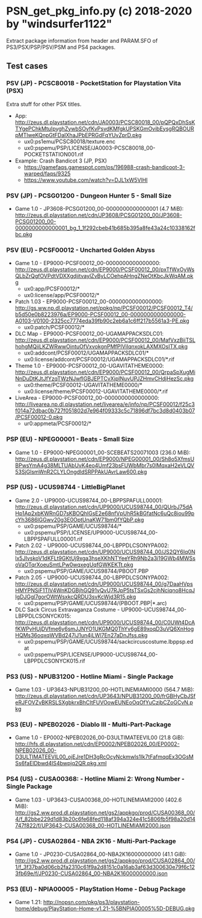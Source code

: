 # PSN_get_pkg_info.py (c) 2018-2020 by "windsurfer1122"
Extract package information from header and PARAM.SFO of PS3/PSX/PSP/PSV/PSM and PS4 packages.

## Test cases
### PSV (JP) - PCSC80018 - PocketStation for Playstation Vita (PSX)
Extra stuff for other PSX titles.
* App: http://zeus.dl.playstation.net/cdn/JA0003/PCSC80018_00/pQPQxDhSsKTYgePChkMtuIpyghZywbSOvfKvPsvdKMfgkUPSKGmOvibEysgRQBOURpMTlweKQnpGtFDaIXhaJPbEPRGdFqYUvZprD.pkg
  * ux0:ps1emu/PCSC80018/texture.enc
  * ux0:pspemu/PSP/LICENSE/JA0003-PCSC80018_00-POCKETSTATION001.rif
* Example: Crash Bandicot 3 (JP, PSX)
  * https://gamefaqs.gamespot.com/ps/196988-crash-bandicoot-3-warped/faqs/9325
  * https://www.youtube.com/watch?v=DJL1xW5VlHI

### PSV (JP) - PCSG01200 - Dungeon Hunter 5 - Small Size
* Game 1.0 - JP3608-PCSG01200_00-0000000000000001 (4.7 MiB): http://zeus.dl.playstation.net/cdn/JP3608/PCSG01200_00/JP3608-PCSG01200_00-0000000000000001_bg_1_1f292cbeb41b685b395a8fe43a24c10338162fbc.pkg

### PSV (EU) - PCSF00012 - Uncharted Golden Abyss
* Game 1.0 - EP9000-PCSF00012_00-0000000000000000: http://zeus.dl.playstation.net/cdn/EP9000/PCSF00012_00/pxTfWxOyWsQLbZrQgfOVPdtVDXXgdjitvaylZvByLCOehpAHngZNeOtKbcJkWqAM.pkg
  * ux0:app/PCSF00012/*
  * ux0:license/app/PCSF00012/*
* Patch 1.03 - EP9000-PCSF00012_00-0000000000000000:
http://gs.ww.np.dl.playstation.net/ppkg/np/PCSF00012/PCSF00012_T4/b5d50e0b8223976a/EP9000-PCSF00012_00-0000000000000000-A0103-V0100-2325cc7774eda39fb90c2eb6a1c6ff217b5561a3-PE.pkg
  * ux0:patch/PCSF00012/*
* DLC Map - EP9000-PCSF00012_00-UGAMAPPACKSDLC01: http://zeus.dl.playstation.net/cdn/EP9000/PCSF00012_00/MafVxzBiiTSLhohgMQiiLKZWRwwOintuOfVxvokgnPMfPIViIqnxokLAXMXOsITX.pkg
  * ux0:addcont/PCSF00012/UGAMAPPACKSDLC01/*
  * ux0:license/addcont/PCSF00012/UGAMAPPACKSDLC01/*.rif
* Theme 1.0 - EP9000-PCSF00012_00-UGAVITATHEME0000: http://zeus.dl.playstation.net/cdn/EP9000/PCSF00012_00/QrpaSpXugMiNnDuDtKJtJfYzqTWzNJwfIGBJEPTCvXjpINuvUPJZHmvCHdjHezSc.pkg
  * ux0:theme/PCSF00012-UGAVITATHEME0000/*
  * ux0:license/theme/PCSF00012-UGAVITATHEME0000/*.rif
* LiveArea - EP9000-PCSF00012_00-0000000000000000: http://livearea.np.dl.playstation.net/livearea/e/info/np/PCSF00012/f25c3f014a72dbac0b727f051802d7e964f09333c5c71896df7bc3d8d0403b07/PCSF00012-0.pkg
  * ur0:appmeta/PCSF00012/*

### PSP (EU) - NPEG00001 - Beats - Small Size
* Game 1.0 - EP9000-NPEG00001_00-SCEBEATS20071003 (236.0 MiB): http://zeus.dl.playstation.net/cdn/EP9000/NPEG00001_00/Sh8o5XfmsUBPwsYmA4g38MLTUAbUvK4eo4Umf23bsFUWbMbr7s0lMqxaH2eVLQV53SjGlsmWnR2CLYLOngdldSRPPAkUAvrLaw600.pkg

### PSP (US) - UCUS98744 - LittleBigPlanet
* Game 2.0 - UP9000-UCUS98744_00-LBPPSPAFULL00001: http://zeus.dl.playstation.net/cdn/UP9000/UCUS98744_00/QUrbJ75dAHp1Ap2xbKWRnGD7sKBOQhIGsE2e68nfVpUhR5kBGfatNc6uQc8iou99pcYh3686lGGwv20g3E0OptUnaKW71bm0fYQbP.pkg
  * ux0:pspemu/PSP/GAME/UCUS98744/*
  * ux0:pspemu/PSP/LICENSE/UP9000-UCUS98744_00-LBPPSPAFULL00001.rif
* Patch 2.02 - UP9000-UCUS98744_00-LBPPDLCSONYPA002:
http://zeus.dl.playstation.net/cdn/UP9000/UCUS98744_00/JS2QY6Iq0Nlx5JIvskoV1dKFLt9GKtUj9xga3hseXKhNTYeeYRh9Nb2a3i19GWb4MWSsoVaOTqrXoeuSmtLPw0wqxegUqfGWKEKTt.pkg
  * ux0:pspemu/PSP/GAME/UCUS98744/PBOOT.PBP
* Patch 2.05 - UP9000-UCUS98744_00-LBPPDLCSONYPA002: http://zeus.dl.playstation.net/cdn/UP9000/UCUS98744_00/g7DaaHVpsHMYPNSiF1TlV4WnKDGBjhGQ91vQvU7RJpP5tsTSxGs2cjhNciqno8HcqJIgDJGgl7gorOWtWsxkcQRDU3svKcWjd3R15.pkg
  * ux0:pspemu/PSP/GAME/UCUS98744/(PBOOT.PBP|*.arc)
* DLC Sack Circus Extravaganza Costume - UP9000-UCUS98744_00-LBPPDLCSONYCK015: http://zeus.dl.playstation.net/cdn/UP9000/UCUS98744_00/C0UWt4DcAfKWPvHUjDVfme6y6smJJNYO1UKGMQ0ThYv6gE89xoqD3uVQ6XnHogHQMs36oqxqWVBd247iJ1un4jLWl7En27aDnJfss.pkg
  * ux0:pspemu/PSP/GAME/UCUS98744/sackcircuscostume.lbppsp.edat
  * ux0:pspemu/PSP/LICENSE/UP9000-UCUS98744_00-LBPPDLCSONYCK015.rif

### PS3 (US) - NPUB31200 - Hotline Miami - Single Package
* Game 1.03 - UP3643-NPUB31200_00-HOTLINEMIAMI0000 (564.7 MiB): http://zeus.dl.playstation.net/cdn/UP3643/NPUB31200_00/frGBHyCbJSfeRJFOVZvBKRSLSXgbkrxBhCItFUVOowEUNEoOqOfYuCzjbCZoGCvN.pkg

### PS3 (EU) - NPEB02026 - Diablo III - Multi-Part-Package
* Game 1.0 - EP0002-NPEB02026_00-D3ULTIMATEEVIL00 (21.8 GiB): http://hfs.dl.playstation.net/cdn/EP0002/NPEB02026_00/EP0002-NPEB02026_00-D3ULTIMATEEVIL00_ojEJre1DH3gRcOcyNckmwls1Ik7tFafmqqEx3OGsMSs6faElDbwd4IS4bwpjq2QR.pkg.xml

### PS4 (US) - CUSA00368: - Hotline Miami 2: Wrong Number - Single Package
* Game 1.03 - UP3643-CUSA00368_00-HOTLINEMIAMI2000 (402.6 MiB): http://gs2.ww.prod.dl.playstation.net/gs2/appkgo/prod/CUSA00368_00/4/f_82bbe229d1d83b20c6fe68fed118af394a324e41c5806fb5f98a20d14747f822/f/UP3643-CUSA00368_00-HOTLINEMIAMI2000.json

### PS4 (JP) - CUSA02864 - NBA 2K16 - Multi-Part-Package
* Game 1.0 - JP0230-CUSA02864_00-NBA2K16000000000 (41.1 GiB): http://gs2.ww.prod.dl.playstation.net/gs2/appkgo/prod/CUSA02864_00/1/f_3f37ba0d06cb2fa2310c61f9a2d8151c0a16ab3af63d300630e79f6c123fb69e/f/JP0230-CUSA02864_00-NBA2K16000000000.json

### PS3 (EU) - NPIA00005 - PlayStation Home - Debug Package
* Game 1.21: http://nopsn.com/pkg/ps3/playstation-home/debug/PlayStation-Home-v1.21-%5BNPIA00005%5D-DEBUG.pkg
